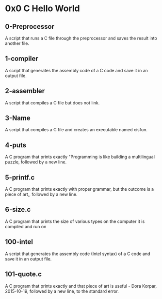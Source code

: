 # 0x0 C Hello World
## 0-Preprocessor
A script that runs a C file through the preprocessor and saves the result into another file.
## 1-compiler
A script that generates the assembly code of a C code and save it in an output file.
## 2-assembler
A script that compiles a C file but does not link.
## 3-Name
A script that compiles a C file and creates an executable named cisfun.
## 4-puts
A C program that prints exactly "Programming is like building a multilingual puzzle, followed by a new line.
## 5-printf.c
A C program that prints exactly with proper grammar, but the outcome is a piece of art,, followed by a new line.
## 6-size.c
A C program that prints the size of various types on the computer it is compiled and run on
## 100-intel
A script that generates the assembly code (Intel syntax) of a C code and save it in an output file.
## 101-quote.c
A C program that prints exactly and that piece of art is useful - Dora Korpar, 2015-10-19, followed by a new line, to the standard error.
